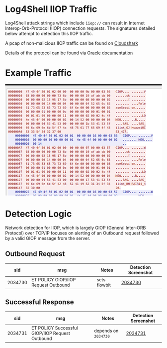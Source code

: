 # Log4Shell IIOP Traffic
Log4Shell attack strings which include `iiop://` can result in Internet Interop-Orb-Protocol (IIOP) connection requests.
The signatures detailed below attempt to detection this IIOP traffic. 

A pcap of non-malicious IIOP traffic can be found on [Cloudshark](https://www.cloudshark.org/captures/d706cd5c3906?filter=giop)

Details of the protocol can be found via [Oracle documentation](https://docs.oracle.com/cd/E13211_01/wle/wle42/corba/giop.pdf)

# Example Traffic
![](images/iiop_request.png)


# Detection Logic
Network detection for IIOP, which is largely GIOP (General Inter-ORB Protocol) over TCP/IP focuses on alerting of an
Outbound request followed by a valid GIOP message from the server. 

## Outbound Request

| sid     | msg                                  | Notes        | Detection Screenshot          |
|---------|--------------------------------------|--------------|-------------------------------|
| 2034730 | ET POLICY GIOP/IIOP Request Outbound | sets flowbit | [2034730](images/2034730.png) |

## Successful Response
| sid     | msg                                             | Notes                | Detection Screenshot          |
|---------|-------------------------------------------------|----------------------|-------------------------------|
| 2034731 | ET POLICY Successful GIOP/IIOP Request Outbound | depends on `2034730` | [2034731](images/2034731.png) |
